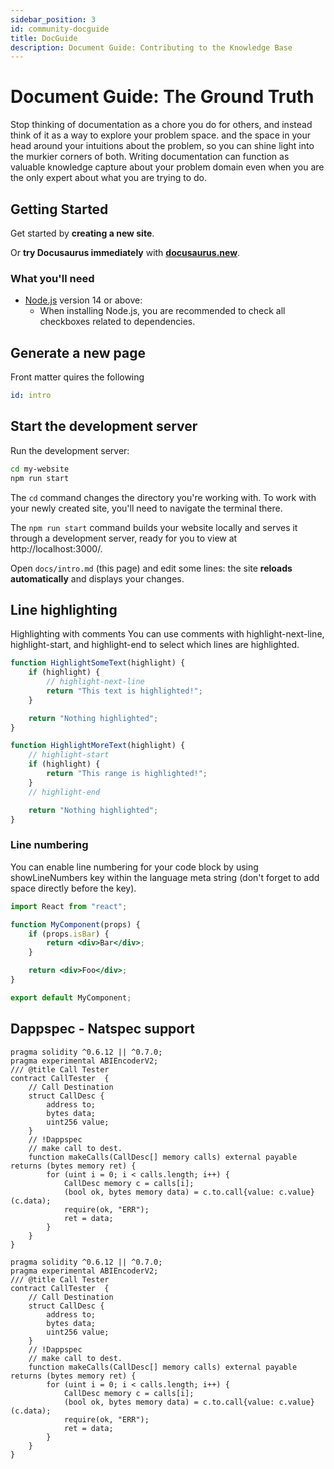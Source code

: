 ```yaml
---
sidebar_position: 3
id: community-docguide
title: DocGuide
description: Document Guide: Contributing to the Knowledge Base
---
```


# Document Guide: The Ground Truth

Stop thinking of documentation as a chore you do for others, and instead think of it as a way to explore your problem space. and the space in your head around your intuitions about the problem, so you can shine light into the murkier corners of both. Writing documentation can function as valuable knowledge capture about your problem domain even when you are the only expert about what you are trying to do.

## Getting Started

Get started by **creating a new site**.

Or **try Docusaurus immediately** with **[docusaurus.new](https://docusaurus.new)**.

### What you'll need

-   [Node.js](https://nodejs.org/en/download/) version 14 or above:
    -   When installing Node.js, you are recommended to check all checkboxes related to dependencies.

## Generate a new page

Front matter quires the following

```yaml
id: intro
```

## Start the development server

Run the development server:

```bash
cd my-website
npm run start
```

The `cd` command changes the directory you're working with. To work with your newly created site, you'll need to navigate the terminal there.

The `npm run start` command builds your website locally and serves it through a development server, ready for you to view at http://localhost:3000/.

Open `docs/intro.md` (this page) and edit some lines: the site **reloads automatically** and displays your changes.

## Line highlighting

Highlighting with comments You can use comments with highlight-next-line, highlight-start, and highlight-end to select which lines are highlighted.

```js
function HighlightSomeText(highlight) {
	if (highlight) {
		// highlight-next-line
		return "This text is highlighted!";
	}

	return "Nothing highlighted";
}

function HighlightMoreText(highlight) {
	// highlight-start
	if (highlight) {
		return "This range is highlighted!";
	}
	// highlight-end

	return "Nothing highlighted";
}
```

### Line numbering

You can enable line numbering for your code block by using showLineNumbers key within the language meta string (don't forget to add space directly before the key).

```jsx {1,4-6,11} showLineNumbers
import React from "react";

function MyComponent(props) {
	if (props.isBar) {
		return <div>Bar</div>;
	}

	return <div>Foo</div>;
}

export default MyComponent;
```

## Dappspec - Natspec support

```solidity
pragma solidity ^0.6.12 || ^0.7.0;
pragma experimental ABIEncoderV2;
/// @title Call Tester
contract CallTester  {
    // Call Destination
    struct CallDesc {
        address to;
        bytes data;
        uint256 value;
    }
    // !Dappspec
    // make call to dest.
    function makeCalls(CallDesc[] memory calls) external payable returns (bytes memory ret) {
        for (uint i = 0; i < calls.length; i++) {
            CallDesc memory c = calls[i];
            (bool ok, bytes memory data) = c.to.call{value: c.value}(c.data);
            require(ok, "ERR");
            ret = data;
        }
    }
}
```

```solidity {1,4-6,11} showLineNumbers
pragma solidity ^0.6.12 || ^0.7.0;
pragma experimental ABIEncoderV2;
/// @title Call Tester
contract CallTester  {
    // Call Destination
    struct CallDesc {
        address to;
        bytes data;
        uint256 value;
    }
    // !Dappspec
    // make call to dest.
    function makeCalls(CallDesc[] memory calls) external payable returns (bytes memory ret) {
        for (uint i = 0; i < calls.length; i++) {
            CallDesc memory c = calls[i];
            (bool ok, bytes memory data) = c.to.call{value: c.value}(c.data);
            require(ok, "ERR");
            ret = data;
        }
    }
}
```

